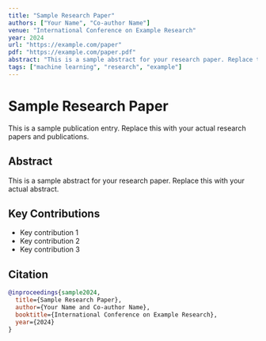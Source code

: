 ```yaml
---
title: "Sample Research Paper"
authors: ["Your Name", "Co-author Name"]
venue: "International Conference on Example Research"
year: 2024
url: "https://example.com/paper"
pdf: "https://example.com/paper.pdf"
abstract: "This is a sample abstract for your research paper. Replace this with your actual abstract."
tags: ["machine learning", "research", "example"]
---
```


# Sample Research Paper

This is a sample publication entry. Replace this with your actual research papers and publications.

## Abstract

This is a sample abstract for your research paper. Replace this with your actual abstract.

## Key Contributions

- Key contribution 1
- Key contribution 2
- Key contribution 3

## Citation

```bibtex
@inproceedings{sample2024,
  title={Sample Research Paper},
  author={Your Name and Co-author Name},
  booktitle={International Conference on Example Research},
  year={2024}
}
```
